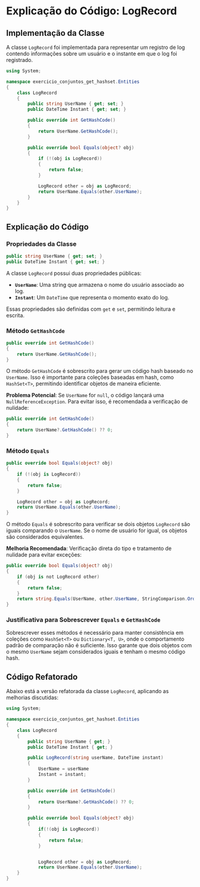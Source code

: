 
# Explicação do Código: LogRecord

## Implementação da Classe

A classe `LogRecord` foi implementada para representar um registro de log contendo informações sobre um usuário e o instante em que o log foi registrado.

```csharp
using System;

namespace exercicio_conjuntos_get_hashset.Entities
{
    class LogRecord
    {
        public string UserName { get; set; }
        public DateTime Instant { get; set; }

        public override int GetHashCode()
        {
            return UserName.GetHashCode();
        }

        public override bool Equals(object? obj)
        {
            if (!(obj is LogRecord))
            {
                return false;
            }

            LogRecord other = obj as LogRecord;
            return UserName.Equals(other.UserName);
        }
    }
}
```

## Explicação do Código

### Propriedades da Classe

```csharp
public string UserName { get; set; }
public DateTime Instant { get; set; }
```

A classe `LogRecord` possui duas propriedades públicas:
- **`UserName`**: Uma string que armazena o nome do usuário associado ao log.
- **`Instant`**: Um `DateTime` que representa o momento exato do log.

Essas propriedades são definidas com `get` e `set`, permitindo leitura e escrita.

### Método `GetHashCode`

```csharp
public override int GetHashCode()
{
    return UserName.GetHashCode();
}
```

O método `GetHashCode` é sobrescrito para gerar um código hash baseado no `UserName`. Isso é importante para coleções baseadas em hash, como `HashSet<T>`, permitindo identificar objetos de maneira eficiente.

**Problema Potencial**: Se `UserName` for `null`, o código lançará uma `NullReferenceException`. Para evitar isso, é recomendada a verificação de nulidade:

```csharp
public override int GetHashCode()
{
    return UserName?.GetHashCode() ?? 0;
}
```

### Método `Equals`

```csharp
public override bool Equals(object? obj)
{
    if (!(obj is LogRecord))
    {
        return false;
    }

    LogRecord other = obj as LogRecord;
    return UserName.Equals(other.UserName);
}
```

O método `Equals` é sobrescrito para verificar se dois objetos `LogRecord` são iguais comparando o `UserName`. Se o nome de usuário for igual, os objetos são considerados equivalentes.

**Melhoria Recomendada**: Verificação direta do tipo e tratamento de nulidade para evitar exceções:
```csharp
public override bool Equals(object? obj)
{
    if (obj is not LogRecord other)
    {
        return false;
    }
    return string.Equals(UserName, other.UserName, StringComparison.Ordinal);
}
```

### Justificativa para Sobrescrever `Equals` e `GetHashCode`

Sobrescrever esses métodos é necessário para manter consistência em coleções como `HashSet<T>` ou `Dictionary<T, U>`, onde o comportamento padrão de comparação não é suficiente. Isso garante que dois objetos com o mesmo `UserName` sejam considerados iguais e tenham o mesmo código hash.

## Código Refatorado

Abaixo está a versão refatorada da classe `LogRecord`, aplicando as melhorias discutidas:

```csharp
using System;

namespace exercicio_conjuntos_get_hashset.Entities
{
    class LogRecord
    {
        public string UserName { get; }
        public DateTime Instant { get; }

        public LogRecord(string userName, DateTime instant)
        {
            UserName = userName
            Instant = instant;
        }

        public override int GetHashCode()
        {
            return UserName?.GetHashCode() ?? 0;
        }

        public override bool Equals(object? obj)
        {
            if(!(obj is LogRecord))
            {
                return false;
            }


            LogRecord other = obj as LogRecord;
            return UserName.Equals(other.UserName);
    }
}
```